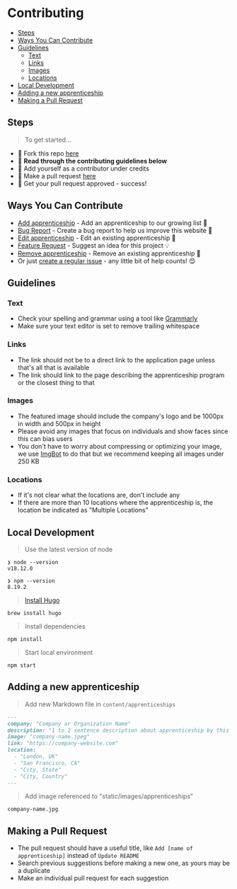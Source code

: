 # Contributing

- [Steps](#steps)
- [Ways You Can Contribute](#ways-you-can-contribute)
- [Guidelines](#guidelines)
  - [Text](#text)
  - [Links](#links)
  - [Images](#images)
  - [Locations](#locations)
- [Local Development](#local-development)
- [Adding a new apprenticeship](#adding-a-new-apprenticeship)
- [Making a Pull Request](#making-a-pull-request)

## Steps

> To get started...

- 🍴 Fork this repo [here](https://github.com/francescoronel/apprenticeships#fork-destination-box)
- 🔨 **Read through the contributing guidelines below**
- 👥 Add yourself as a contributor under credits
- 🔧 Make a pull request [here](https://github.com/francescoronel/apprenticeships/compare)
- 🎉 Get your pull request approved - success!

## Ways You Can Contribute

- [Add apprenticeship](https://github.com/francescoronel/apprenticeships.me/issues/new?assignees=&labels=addition&template=add-apprenticeship.md&title=Add%3A+) - Add an apprenticeship to our growing list 🌱
- [Bug Report](https://github.com/francescoronel/apprenticeships.me/issues/new?assignees=&labels=bug&template=bug_report.md&title=Bug%3A+) - Create a bug report to help us improve this website 🐛
- [Edit apprenticeship](https://github.com/francescoronel/apprenticeships.me/issues/new?assignees=&labels=edit&template=edit-apprenticeship.md&title=Edit%3A+) - Edit an existing apprenticeship 📝
- [Feature Request](https://github.com/francescoronel/apprenticeships.me/issues/new?assignees=&labels=enhancement&template=feature_request.md&title=Feature+Request%3A+) - Suggest an idea for this project 💡
- [Remove apprenticeship](https://github.com/francescoronel/apprenticeships.me/issues/new?assignees=&labels=remove&template=remove-apprenticeship.md&title=Remove%3A+) - Remove an existing apprenticeship 🔻
- Or just [create a regular issue](https://github.com/francescoronel/apprenticeships/issues/new/choose) - any little bit of help counts! 😊

## Guidelines

### Text

- Check your spelling and grammar using a tool like [Grammarly](https://grammarly.com)
- Make sure your text editor is set to remove trailing whitespace

### Links

- The link should not be to a direct link to the application page unless that's all that is available
- The link should link to the page describing the apprenticeship program or the closest thing to that

### Images

- The featured image should include the company's logo and be 1000px in width and 500px in height
- Please avoid any images that focus on individuals and show faces since this can bias users
- You don't have to worry about compressing or optimizing your image, we use [ImgBot](https://github.com/apps/imgbot) to do that but we recommend keeping all images under 250 KB

### Locations

- If it's not clear what the locations are, don't include any
- If there are more than 10 locations where the apprenticeship is, the location be indicated as "Multiple Locations"

## Local Development

> Use the latest version of node

```shell
❯ node --version
v18.12.0

❯ npm --version
8.19.2
```

> [Install Hugo](https://gohugo.io/getting-started/installing/)

`brew install hugo`

> Install dependencies

`npm install`

> Start local environment

`npm start`

## Adding a new apprenticeship

> Add new Markdown file in `content/apprenticeships`

```markdown
---
company: "Company or Organization Name"
description: "1 to 2 sentence description about apprenticeship by this company or organization."
image: "company-name.jpeg"
link: "https://company-website.com"
location:
  - "London, UK"
  - "San Francisco, CA"
  - "City, State"
  - "City, Country"
---
```

> Add image referenced to "static/images/apprenticeships"

`company-name.jpg`

## Making a Pull Request

- The pull request should have a useful title, like `Add [name of apprenticeship]` instead of `Update README`
- Search previous suggestions before making a new one, as yours may be a duplicate
- Make an individual pull request for each suggestion
